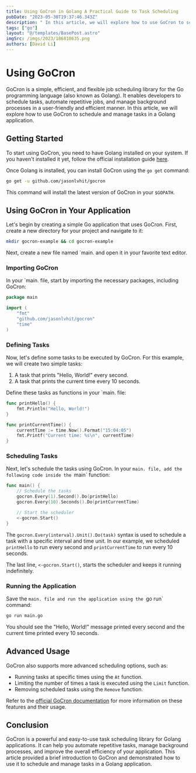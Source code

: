 ```yaml
---
title: Using GoCron in Golang A Practical Guide to Task Scheduling
pubDate: "2023-05-30T19:37:46.343Z"
description: " In this article, we will explore how to use GoCron to schedule and manage tasks."
tags: ["go"]
layout: "@/templates/BasePost.astro"
imgSrc: /imgs/2023/186810635.png
authors: [David Li]
---
```


# Using GoCron 

GoCron is a simple, efficient, and flexible job scheduling library for the Go programming language (also known as Golang). It enables developers to schedule tasks, automate repetitive jobs, and manage background processes in a user-friendly and efficient manner. In this article, we will explore how to use GoCron to schedule and manage tasks in a Golang application.

## Getting Started

To start using GoCron, you need to have Golang installed on your system. If you haven't installed it yet, follow the official installation guide [here](https://golang.org/doc/install).

Once Golang is installed, you can install GoCron using the `go get` command:

```bash
go get -u github.com/jasonlvhit/gocron
```

This command will install the latest version of GoCron in your `$GOPATH`.

## Using GoCron in Your Application

Let's begin by creating a simple Go application that uses GoCron. First, create a new directory for your project and navigate to it:

```bash
mkdir gocron-example && cd gocron-example
```

Next, create a new file named `main. and open it in your favorite text editor.

### Importing GoCron

In your `main. file, start by importing the necessary packages, including GoCron:

```go
package main

import (
	"fmt"
	"github.com/jasonlvhit/gocron"
	"time"
)
```

### Defining Tasks

Now, let's define some tasks to be executed by GoCron. For this example, we will create two simple tasks:

1. A task that prints "Hello, World!" every second.
2. A task that prints the current time every 10 seconds.

Define these tasks as functions in your `main. file:

```go
func printHello() {
	fmt.Println("Hello, World!")
}

func printCurrentTime() {
	currentTime := time.Now().Format("15:04:05")
	fmt.Printf("Current time: %s\n", currentTime)
}
```

### Scheduling Tasks

Next, let's schedule the tasks using GoCron. In your `main. file, add the following code inside the `main` function:

```go
func main() {
	// Schedule the tasks
	gocron.Every(1).Second().Do(printHello)
	gocron.Every(10).Seconds().Do(printCurrentTime)

	// Start the scheduler
	<-gocron.Start()
}
```

The `gocron.Every(interval).Unit().Do(task)` syntax is used to schedule a task with a specific interval and time unit. In our example, we scheduled `printHello` to run every second and `printCurrentTime` to run every 10 seconds.

The last line, `<-gocron.Start()`, starts the scheduler and keeps it running indefinitely.

### Running the Application

Save the `main. file and run the application using the `go run` command:

```bash
go run main.go
```

You should see the "Hello, World!" message printed every second and the current time printed every 10 seconds.

## Advanced Usage

GoCron also supports more advanced scheduling options, such as:

- Running tasks at specific times using the `At` function.
- Limiting the number of times a task is executed using the `Limit` function.
- Removing scheduled tasks using the `Remove` function.

Refer to the [official GoCron documentation](https://pkg.go.dev/github.com/jasonlvhit/gocron) for more information on these features and their usage.

## Conclusion

GoCron is a powerful and easy-to-use task scheduling library for Golang applications. It can help you automate repetitive tasks, manage background processes, and improve the overall efficiency of your application. This article provided a brief introduction to GoCron and demonstrated how to use it to schedule and manage tasks in a Golang application.
